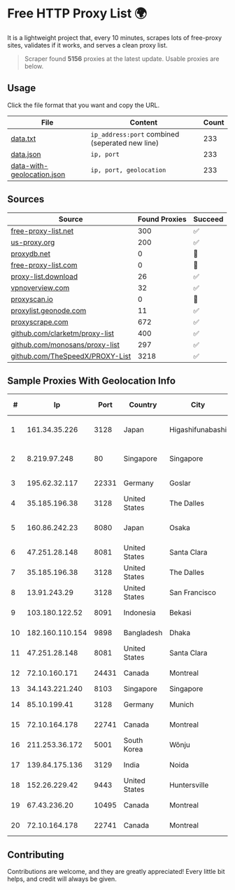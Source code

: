 
# Free HTTP Proxy List 🌍

It is a lightweight project that, every 10 minutes, scrapes lots of free-proxy sites, validates if it works, and serves a clean proxy list.


> Scraper found **5156** proxies at the latest update. Usable proxies are below.

## Usage

Click the file format that you want and copy the URL.


|File|Content|Count|
|----|-------|-----|
|[data.txt](https://raw.githubusercontent.com/themiralay/Proxy-List-World/master/data.txt)|`ip_address:port` combined (seperated new line)|233|
|[data.json](https://raw.githubusercontent.com/themiralay/Proxy-List-World/master/data.json)|`ip, port`|233|
|[data-with-geolocation.json](https://raw.githubusercontent.com/themiralay/Proxy-List-World/master/data-with-geolocation.json)|`ip, port, geolocation`|233|

## Sources

|Source|Found Proxies|Succeed|
|------|-------------|-------|
|[free-proxy-list.net](https://free-proxy-list.net)|300|✅|
|[us-proxy.org](https://www.us-proxy.org)|200|✅|
|[proxydb.net](http://proxydb.net)|0|🚫|
|[free-proxy-list.com](https://free-proxy-list.com/?page=&port=&type%5B%5D=http&type%5B%5D=https&up_time=0&search=Search)|0|🚫|
|[proxy-list.download](https://www.proxy-list.download/HTTP)|26|✅|
|[vpnoverview.com](https://vpnoverview.com/privacy/anonymous-browsing/free-proxy-servers)|32|✅|
|[proxyscan.io](https://www.proxyscan.io)|0|🚫|
|[proxylist.geonode.com](https://proxylist.geonode.com/api/proxy-list?limit=300&page=1&sort_by=lastChecked&sort_type=desc&protocols=http,https)|11|✅|
|[proxyscrape.com](https://api.proxyscrape.com/v2/?request=displayproxies&protocol=http&timeout=10000&country=all&ssl=all&anonymity=all)|672|✅|
|[github.com/clarketm/proxy-list](https://raw.githubusercontent.com/clarketm/proxy-list/master/proxy-list-raw.txt)|400|✅|
|[github.com/monosans/proxy-list](https://raw.githubusercontent.com/monosans/proxy-list/main/proxies/http.txt)|297|✅|
|[github.com/TheSpeedX/PROXY-List](https://raw.githubusercontent.com/TheSpeedX/PROXY-List/master/http.txt)|3218|✅|


## Sample Proxies With Geolocation Info

|#|Ip|Port|Country|City|Internet Service Provider|
|-|--|----|-------|----|-------------------------|
|1|161.34.35.226|3128|Japan|Higashifunabashi|NTT PC Communications, Inc.|
|2|8.219.97.248|80|Singapore|Singapore|Alibaba (US) Technology Co., Ltd.|
|3|195.62.32.117|22331|Germany|Goslar|PIO-Hosting GmbH|
|4|35.185.196.38|3128|United States|The Dalles|Google LLC|
|5|160.86.242.23|8080|Japan|Osaka|Sony Network Communications Inc|
|6|47.251.28.148|8081|United States|Santa Clara|Alibaba Cloud LLC|
|7|35.185.196.38|3128|United States|The Dalles|Google LLC|
|8|13.91.243.29|3128|United States|San Francisco|Microsoft Corporation|
|9|103.180.122.52|8091|Indonesia|Bekasi|PT Indo Telemedia Solusi|
|10|182.160.110.154|9898|Bangladesh|Dhaka|Aamra Networks Limited|
|11|47.251.28.148|8081|United States|Santa Clara|Alibaba Cloud LLC|
|12|72.10.160.171|24431|Canada|Montreal|GloboTech Communications|
|13|34.143.221.240|8103|Singapore|Singapore|Google LLC|
|14|85.10.199.41|3128|Germany|Munich|Hetzner Online GmbH|
|15|72.10.164.178|22741|Canada|Montreal|GloboTech Communications|
|16|211.253.36.172|5001|South Korea|Wŏnju|PUBNET|
|17|139.84.175.136|3129|India|Noida|The Constant Company, LLC|
|18|152.26.229.42|9443|United States|Huntersville|MCNC|
|19|67.43.236.20|10495|Canada|Montreal|GloboTech Communications|
|20|72.10.164.178|22741|Canada|Montreal|GloboTech Communications|



## Contributing

Contributions are welcome, and they are greatly appreciated! Every
little bit helps, and credit will always be given.

